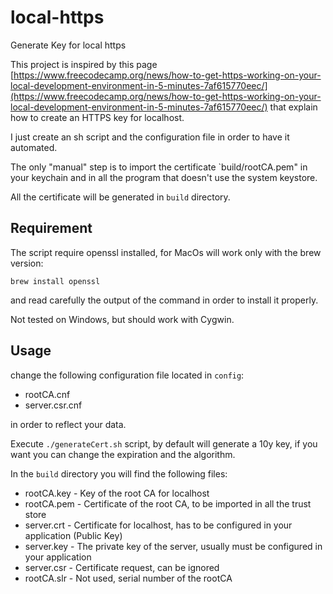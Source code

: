 # local-https

Generate Key for local https

This project is inspired by this page [https://www.freecodecamp.org/news/how-to-get-https-working-on-your-local-development-environment-in-5-minutes-7af615770eec/](https://www.freecodecamp.org/news/how-to-get-https-working-on-your-local-development-environment-in-5-minutes-7af615770eec/) that explain how to create an HTTPS key for localhost.

I just create an sh script and the configuration file in order to have it automated.

The only "manual" step is to import the certificate `build/rootCA.pem" in your keychain and in all the program that doesn't use the system keystore.

All the certificate will be generated in `build` directory.

## Requirement

The script require openssl installed, for MacOs will work only with the brew version:

```|bash
brew install openssl
```

and read carefully the output of the command in order to install it properly.

Not tested on Windows, but should work with Cygwin.

## Usage

change the following configuration file located in `config`:

* rootCA.cnf
* server.csr.cnf

in order to reflect your data.

Execute `./generateCert.sh` script, by default will generate a 10y key, if you want you can change the expiration and the algorithm.

In the `build` directory you will find the following files:

* rootCA.key - Key of the root CA for localhost
* rootCA.pem - Certificate of the root CA, to be imported in all the trust store
* server.crt - Certificate for localhost, has to be configured in your application (Public Key)
* server.key - The private key of the server, usually must be configured in your application
* server.csr - Certificate request, can be ignored
* rootCA.slr - Not used, serial number of the rootCA
